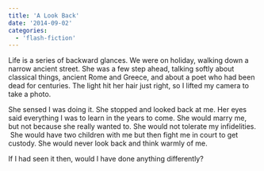 ```yaml
---
title: 'A Look Back'
date: '2014-09-02'
categories:
  - 'flash-fiction'
---
```


Life is a series of backward glances. We were on holiday, walking down a narrow
ancient street. She was a few step ahead, talking softly about classical things,
ancient Rome and Greece, and about a poet who had been dead for centuries. The
light hit her hair just right, so I lifted my camera to take a photo.

<!-- truncate -->


She sensed I was doing it. She stopped and looked back at me. Her eyes said
everything I was to learn in the years to come. She would marry me, but not
because she really wanted to. She would not tolerate my infidelities.  She would
have two children with me but then fight me in court to get custody. She would
never look back and think warmly of me.

If I had seen it then, would I have done anything differently?
